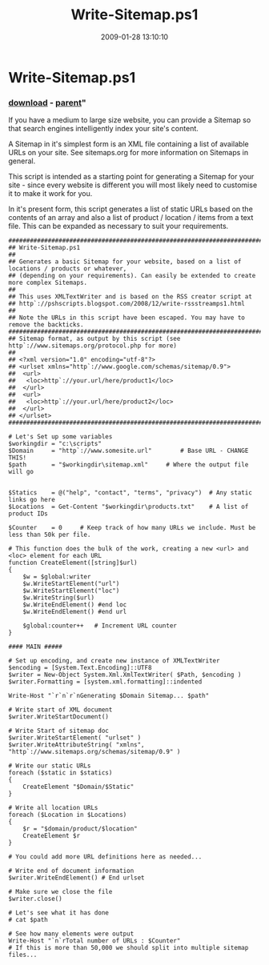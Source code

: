 ﻿---
pid:            833
parent:         832
children:       
poster:         uknzguy
title:          Write-Sitemap.ps1
date:           2009-01-28 13:10:10
format:         posh
---

# Write-Sitemap.ps1

### [download](833.ps1) - [parent](832.md)"

If you have a medium to large size website, you can provide a Sitemap so that search engines intelligently index your site's content.

A Sitemap in it's simplest form is an XML file containing a list of available URLs on your site. See sitemaps.org for more information on Sitemaps in general.

This script is intended as a starting point for generating a Sitemap for your site - since every website is different you will most likely need to customise it to make it work for you.

In it's present form, this script generates a list of static URLs based on the contents of an array and also a list of product / location / items from a text file. This can be expanded as necessary to suit your requirements.

```posh
####################################################################################################
## Write-Sitemap.ps1
##
## Generates a basic Sitemap for your website, based on a list of locations / products or whatever,
## (depending on your requirements). Can easily be extended to create more complex Sitemaps.
## 
## This uses XMLTextWriter and is based on the RSS creator script at 
## http`://pshscripts.blogspot.com/2008/12/write-rssstreamps1.html
##
## Note the URLs in this script have been escaped. You may have to remove the backticks.
####################################################################################################
## Sitemap format, as output by this script (see http`://www.sitemaps.org/protocol.php for more)
##
## <?xml version="1.0" encoding="utf-8"?>
## <urlset xmlns="http`://www.google.com/schemas/sitemap/0.9">
##  <url>
##   <loc>http`://your.url/here/product1</loc>
##  </url>
##  <url>
##   <loc>http`://your.url/here/product2</loc>
##  </url>
## </urlset>
####################################################################################################

# Let's Set up some variables
$workingdir = "c:\scripts"
$Domain 	= "http`://www.somesite.url"		# Base URL - CHANGE THIS!
$path 		= "$workingdir\sitemap.xml"		# Where the output file will go


$Statics 	= @("help", "contact", "terms", "privacy") 	# Any static links go here
$Locations 	= Get-Content "$workingdir\products.txt"    # A list of product IDs

$Counter 	= 0		# Keep track of how many URLs we include. Must be less than 50k per file.

# This function does the bulk of the work, creating a new <url> and <loc> element for each URL
function CreateElement([string]$url)
{
	$w = $global:writer
	$w.WriteStartElement("url")
	$w.WriteStartElement("loc")
	$w.WriteString($url)
	$w.WriteEndElement() #end loc
	$w.WriteEndElement() #end url

	$global:counter++	# Increment URL counter
}

#### MAIN #####

# Set up encoding, and create new instance of XMLTextWriter
$encoding = [System.Text.Encoding]::UTF8
$writer = New-Object System.Xml.XmlTextWriter( $Path, $encoding )
$writer.Formatting = [system.xml.formatting]::indented

Write-Host "`r`n`r`nGenerating $Domain Sitemap... $path"

# Write start of XML document
$writer.WriteStartDocument()

# Write Start of sitemap doc
$writer.WriteStartElement( "urlset" )
$writer.WriteAttributeString( "xmlns", "http`://www.sitemaps.org/schemas/sitemap/0.9" )

# Write our static URLs
foreach ($static in $statics)
{
	CreateElement "$Domain/$Static"
}

# Write all location URLs
foreach ($Location in $Locations)
{
	$r = "$domain/product/$location"
	CreateElement $r
}

# You could add more URL definitions here as needed...

# Write end of document information
$writer.WriteEndElement() # End urlset

# Make sure we close the file
$writer.close()

# Let's see what it has done
# cat $path

# See how many elements were output
Write-Host "`n`rTotal number of URLs : $Counter"
# If this is more than 50,000 we should split into multiple sitemap files...
```
